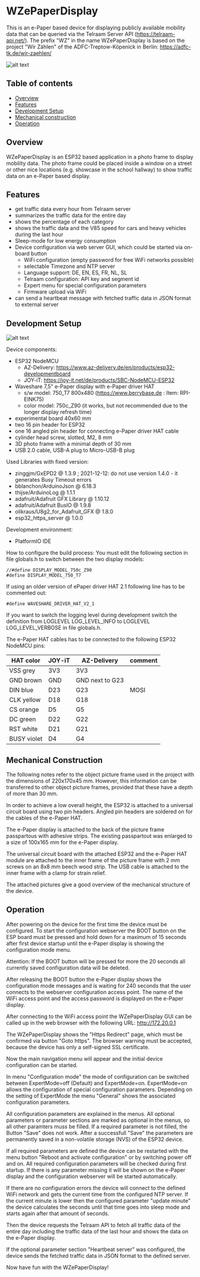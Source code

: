 # WZePaperDisplay
This is an e-Paper based device for displaying publicly available mobility data that can be queried via the Telraam Server API (https://telraam-api.net/). The prefix "WZ" in the name WZePaperDisplay is based on the project "Wir Zählen" of the ADFC-Treptow-Köpenick in Berlin:  https://adfc-tk.de/wir-zaehlen/

![alt text](https://github.com/CargoBikoMeter/WZePaperDisplay/blob/main/images/WZePaperDisplay-ENG-Front.jpg)

## Table of contents
* [Overview](#overview)
* [Features](#features)
* [Development Setup](#development-setup)
* [Mechanical construction](#mechanical-construction)
* [Operation](#operation)

## Overview
WZePaperDisplay is an ESP32 based application in a photo frame to display mobility data. The photo frame  could be placed inside a window on a street or other nice locations (e.g. showcase in the school hallway) to show traffic data on an e-Paper based display. 

## Features
 * get traffic data every hour from Telraam server
  * summarizes the traffic data for the entire day
  * shows the percentage of each category
  * shows the traffic data and the V85 speed for cars and heavy vehicles during the last hour
 * Sleep-mode for low energy consumption
 * Device configuration via web server GUI, which could be started via on-board button
   * WiFi configuration (empty password for free WiFi networks possible)
   * selectable Timezone and NTP server
   * Language support: DE, EN, ES, FR, NL, SL
   * Telraam configuration: API key and segment id
   * Expert menu for special configuration parameters 
   * Firmware upload via WiFi
 * can send a heartbeat message with fetched traffic data in JSON format to external server


## Development Setup
![alt text](https://github.com/CargoBikoMeter/WZePaperDisplay/blob/main/images/WZePaperDisplay-Back.jpg)

Device components:
 * ESP32 NodeMCU
   * AZ-Delivery: https://www.az-delivery.de/en/products/esp32-developmentboard
   * JOY-iT: https://joy-it.net/de/products/SBC-NodeMCU-ESP32
 * Waveshare 7,5" e-Paper display with e-Paper driver HAT
   * s/w model: 750_T7 800x480  (https://www.berrybase.de : Item: RPI-EINK75)
   * color model: 750c_Z90 (it works, but not recommended due to the longer display refresh time)
 * experimental board 40x60 mm 
 * two 16 pin header for ESP32
 * one 16 angled pin header for connecting e-Paper driver HAT cable
 * cylinder head screw, slotted, M2, 8 mm
 * 3D photo frame with a minimal depth of 30 mm
 * USB 2.0 cable, USB-A plug to Micro-USB-B plug

Used Libraries with fixed version:
 * zinggjm/GxEPD2 @ 1.3.9  ; 2021-12-12: do not use version 1.4.0 - it generates Busy Timeout errors
 * bblanchon/ArduinoJson @ 6.18.3
 * thijse/ArduinoLog @ 1.1.1
 * adafruit/Adafruit GFX Library @ 1.10.12
 * adafruit/Adafruit BusIO @ 1.9.8
 * olikraus/U8g2_for_Adafruit_GFX @ 1.8.0
 * esp32_https_server @ 1.0.0

Development environment:
 * PlatformIO IDE
 
How to configure the build process:
You must edit the following section in file globals.h to switch between the two display models:
```
//#define DISPLAY_MODEL_750c_Z90
#define DISPLAY_MODEL_750_T7
```
If using an older version of ePaper driver HAT 2.1 following line has to be commented out:
```
#define WAVESHARE_DRIVER_HAT_V2_1 
```

If you want to switch the logging level during development switch the definition from LOGLEVEL LOG_LEVEL_INFO to LOGLEVEL LOG_LEVEL_VERBOSE in file globals.h.

The e-Paper HAT cables has to be connected to the following ESP32 NodeMCU pins:

| HAT  color  |   JOY-iT  |   AZ-Delivery    |   comment
|-------------|-----------|------------------|---------------
| VSS  grey   |    3V3    |  3V3
| GND  brown  |    GND    |  GND next to G23 |
| DIN  blue   |    D23    |  G23             |  MOSI
| CLK  yellow |    D18    |  G18             | 
| CS   orange |    D5     |  G5              |
| DC   green  |    D22    |  G22             |
| RST  white  |    D21    |  G21             |
| BUSY violet |    D4     |  G4              |


## Mechanical Construction
The following notes refer to the object picture frame used in the project with the dimensions of 220x170x45 mm. However, this information can be transferred to other object picture frames, provided that these have a depth of more than 30 mm.

In order to achieve a low overall height, the ESP32 is attached to a universal circuit board using two pin headers. Angled pin headers are soldered on for the cables of the e-Paper HAT.

The e-Paper display is attached to the back of the picture frame passpartous with adhesive strips. The existing passpartout was enlarged to a size of 100x165 mm for the e-Paper display. 

The universal circuit board with the attached ESP32 and the e-Paper HAT module are attached to the inner frame of the picture frame with 2 mm screws on an 8x8 mm beech wood strip. The USB cable is attached to the inner frame with a clamp for strain relief.

The attached pictures give a good overview of the mechanical structure of the device.


## Operation
After powering on the device for the first time the device must be configured. To start the configuration webserver the BOOT button on the ESP board must be pressed and hold down for a maximum of 15 seconds after first device startup until the e-Paper display is showing the configuration mode menu.

Attention: If the BOOT button will be pressed for more the 20 seconds all currently saved configuration data will be deleted.

After releasing the BOOT button the e-Paper display shows the configuration mode messages and is waiting for 240 seconds that the user connects to the webserver configuration access point. The name of the WiFi access point and the access password is displayed on the e-Paper display.

After connecting to the WiFi access point the WZePaperDisplay GUI can be called up in the web browser with the following URL: http://172.20.0.1

The WZePaperDisplay shows the "Https Redirect" page, which must be confirmed via button "Goto https". The browser warning must be accepted, because the device has only a self-signed SSL certificate.

Now the main navigation menu will appear and the initial device configuration can be started.

In menu "Configuration mode" the mode of configuration can be switched between ExpertMode=off (Default) and ExpertMode=on. ExpertMode=on allows the configuration of special configuration parameters. Depending on the setting of ExpertMode the menu "General" shows the associated configuration parameters. 

All configuration parameters are explained in the menus. All optional parameters or parameter sections are marked as optional in the menus, so all other paramters muss be filled. If a required parameter is not filled, the Button "Save" does not work. After a successfull "Save" the parameters are permanently saved in a non-volatile storage (NVS) of the ESP32 device.

If all required parameters are defined the device can be restarted with the menu button "Reboot and activate configuration" or by switching power off and on. All required configuration parameters will be checked during first startup. If there is any parameter missing it will be shown on the e-Paper display and the configuration webserver will be started automatically.

If there are no configuration errors the device will connect to the defined WiFi network and gets the current time from the configured NTP server. If the current minute is lower then the configured parameter "update minute" the device calculates the seconds until that time goes into sleep mode and starts again after that amount of seconds.

Then the device requests the Telraam API to fetch all traffic data of the entire day including the traffic data of the last hour and shows the data on the e-Paper display.

If the optional parameter section "Heartbeat server" was configured, the device sends the fetched traffic data in JSON format to the defined server.


Now have fun with the WZePaperDisplay!
